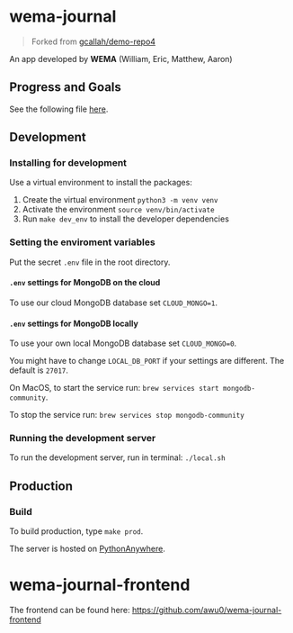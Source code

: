 # wema-journal
> Forked from [gcallah/demo-repo4](https://github.com/gcallah/demo-repo4)

An app developed by **WEMA** (William, Eric, Matthew, Aaron)

## Progress and Goals
See the following file [here](./ProgressAndGoals.md).

## Development
### Installing for development
Use a virtual environment to install the packages:

1. Create the virtual environment
```python3 -m venv venv```
2. Activate the environment
```source venv/bin/activate```
3. Run `make dev_env` to install the developer dependencies

### Setting the enviroment variables
Put the secret `.env` file in the root directory.

#### `.env` settings for MongoDB on the cloud
To use our cloud MongoDB database set `CLOUD_MONGO=1`.
 
#### `.env` settings for MongoDB locally
To use your own local MongoDB database set `CLOUD_MONGO=0`. 

You might have to change `LOCAL_DB_PORT` if your settings are different. The default is `27017`.

On MacOS, to start the service run:
`brew services start mongodb-community`.

To stop the service run: `brew services stop mongodb-community`

### Running the development server
To run the development server, run in terminal:
```./local.sh```


## Production
### Build
To build production, type `make prod`.

The server is hosted on [PythonAnywhere](https://wl2612.pythonanywhere.com/).

# wema-journal-frontend
The frontend can be found here: https://github.com/awu0/wema-journal-frontend
